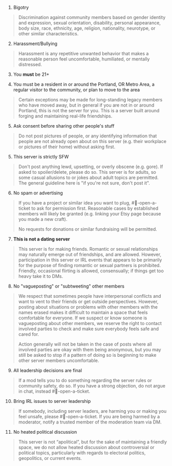 1. Bigotry 
> Discrimination against community members based on gender identity and expression, sexual orientation, disability, personal appearance, body size, race, ethnicity, age, religion, nationality, neurotype, or other similar characteristics.

2. Harassment/Bullying
> Harassment is any repetitive unwanted behavior that makes a reasonable person feel uncomfortable, humiliated, or mentally distressed.

3. You **must** be 21+

4. You must be a resident in or around the Portland, OR Metro Area, a regular visitor to the community, or plan to move to the area
> Certain exceptions may be made for long-standing legacy members who have moved away, but in general if you are not in or around Portland, this is not the server for you. This is a server built around forging and maintaining real-life friendships.

5. Ask consent before sharing other people's stuff
> Do not post pictures of people, or any identifying information that people are not already open about on this server (e.g. their workplace or pictures of their home) without asking first.

5. This server is strictly SFW
> Don't post anything lewd, upsetting, or overly obscene (e.g. gore). If asked to spoiler/delete, please do so. This server is for adults, so some casual allusions to or jokes about adult topics are permitted. The general guideline here is "if you're not sure, don't post it".

6. No spam or advertising
> If you have a project or similar idea you want to plug, #🎫-open-a-ticket to ask for permission first. Reasonable cases by established members will likely be granted (e.g. linking your Etsy page because you made a new craft).
> 
> No requests for donations or similar fundraising will be permitted.

7. **This is not a dating server**
> This server is for making friends. Romantic or sexual relationships may naturally emerge out of friendships, and are allowed. However, participation in this server or IRL events that appears to be primarily for the purpose of finding romantic or sexual partners is prohibited. Friendly, occasional flirting is allowed, consensually; if things get too heavy take it to DMs.

8. No "vagueposting" or "subtweeting" other members
> We respect that sometimes people have interpersonal conflicts and want to vent to their friends or get outside perspectives. However, posting about situations or problems with other members with the names erased makes it difficult to maintain a space that feels comfortable for everyone. If we suspect or know someone is vagueposting about other members, we reserve the right to contact involved parties to check and make sure everybody feels safe and cared for.
> 
> Action generally will not be taken in the case of posts where all involved parties are okay with them being anonymous, but you may still be asked to stop if a pattern of doing so is beginning to make other server members uncomfortable.

9. All leadership decisions are final
> If a mod tells you to do something regarding the server rules or community safety, do so. If you have a strong objection, do not argue in chat, instead #🎫-open-a-ticket.

10. Bring IRL issues to server leadership 
> If somebody, including server leaders, are harming you or making you feel unsafe, please #🎫-open-a-ticket. If you are being harmed by a moderator, notify a trusted member of the moderation team via DM.

11. No heated political discussion
> This server is not “apolitical”, but for the sake of maintaining a friendly space, we do not allow heated discussion about controversial or political topics, particularly with regards to electoral politics, geopolitics, or current events.